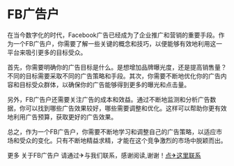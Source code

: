 # FB广告户

在当今数字化的时代，Facebook广告已经成为了企业推广和营销的重要手段。作为一个FB广告户，你需要了解一些关键的概念和技巧，以便能够有效地利用这一平台来吸引更多的目标受众。

首先，你需要明确你的广告目标是什么。是想增加品牌曝光度，还是提高销售量？不同的目标需要采取不同的广告策略和手段。其次，你需要不断地优化你的广告内容和目标受众群体，以确保你的广告能够得到更多的曝光和点击量。

另外，FB广告户还需要关注广告的成本和效益。通过不断地监测和分析广告数据，你可以找到哪些广告效果较好，哪些需要调整和优化。这样可以帮助你更有效地利用广告预算，获取更好的广告效果。

总之，作为一个FB广告户，你需要不断地学习和调整自己的广告策略，以适应市场和受众的变化。只有不断地精益求精，才能在这个竞争激烈的市场中脱颖而出。

更多 关于FB广告户 请通过✈与我们联系，感谢阅读,谢谢！[点✈这里联系](https://www.k02.cc)